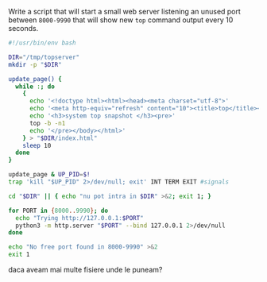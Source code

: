Write a script that will start a small web server listening an unused port between `8000-9990` that will show new `top` command output every 10 seconds.

```bash
#!/usr/bin/env bash

DIR="/tmp/topserver"
mkdir -p "$DIR"

update_page() {
  while :; do
    {
      echo '<!doctype html><html><head><meta charset="utf-8">'
      echo '<meta http-equiv="refresh" content="10"><title>top</title></head><body>'
      echo '<h3>system top snapshot </h3><pre>'
      top -b -n1
      echo '</pre></body></html>'
    } > "$DIR/index.html"
    sleep 10
  done
}

update_page & UP_PID=$!
trap 'kill "$UP_PID" 2>/dev/null; exit' INT TERM EXIT #signals

cd "$DIR" || { echo "nu pot intra in $DIR" >&2; exit 1; }

for PORT in {8000..9990}; do
  echo "Trying http://127.0.0.1:$PORT"
  python3 -m http.server "$PORT" --bind 127.0.0.1 2>/dev/null
done

echo "No free port found in 8000-9990" >&2
exit 1


```


daca aveam mai multe fisiere unde le puneam?